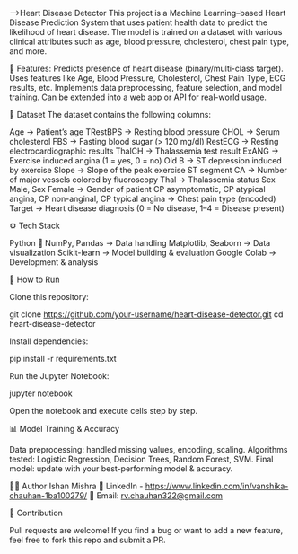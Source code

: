 -->Heart Disease Detector
This project is a Machine Learning–based Heart Disease Prediction System that uses patient health data to predict the likelihood of heart disease. The model is trained on a dataset with various clinical attributes such as age, blood pressure, cholesterol, chest pain type, and more.

📌 Features:
Predicts presence of heart disease (binary/multi-class target).
Uses features like Age, Blood Pressure, Cholesterol, Chest Pain Type, ECG results, etc.
Implements data preprocessing, feature selection, and model training.
Can be extended into a web app or API for real-world usage.

📂 Dataset
The dataset contains the following columns:

Age → Patient’s age
TRestBPS → Resting blood pressure
CHOL → Serum cholesterol
FBS → Fasting blood sugar (> 120 mg/dl)
RestECG → Resting electrocardiographic results
ThalCH → Thalassemia test result
ExANG → Exercise induced angina (1 = yes, 0 = no)
Old B → ST depression induced by exercise
Slope → Slope of the peak exercise ST segment
CA → Number of major vessels colored by fluoroscopy
Thal → Thalassemia status
Sex Male, Sex Female → Gender of patient
CP asymptomatic, CP atypical angina, CP non-anginal, CP typical angina → Chest pain type (encoded)
Target → Heart disease diagnosis (0 = No disease, 1–4 = Disease present)

⚙️ Tech Stack

Python 🐍
NumPy, Pandas → Data handling
Matplotlib, Seaborn → Data visualization
Scikit-learn → Model building & evaluation
Google Colab → Development & analysis

🚀 How to Run

Clone this repository:

git clone https://github.com/your-username/heart-disease-detector.git
cd heart-disease-detector

Install dependencies:

pip install -r requirements.txt

Run the Jupyter Notebook:

jupyter notebook

Open the notebook and execute cells step by step.

📊 Model Training & Accuracy

Data preprocessing: handled missing values, encoding, scaling.
Algorithms tested: Logistic Regression, Decision Trees, Random Forest, SVM.
Final model: update with your best-performing model & accuracy.

👨‍💻 Author Ishan Mishra 💼 LinkedIn - https://www.linkedin.com/in/vanshika-chauhan-1ba100279/ 📧 Email: rv.chauhan322@gmail.com

🤝 Contribution

Pull requests are welcome! If you find a bug or want to add a new feature, feel free to fork this repo and submit a PR.
